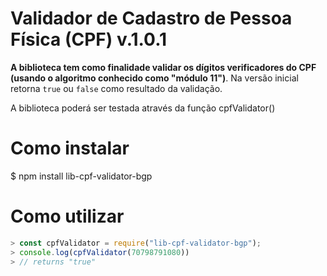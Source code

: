 # Validador de Cadastro de Pessoa Física (CPF)  v.1.0.1

**A biblioteca tem como finalidade validar os dígitos verificadores do CPF (usando o algoritmo conhecido como "módulo 11")**. Na versão inicial retorna `true` ou `false` como resultado da validação.

A biblioteca poderá ser testada através da função cpfValidator()

# Como instalar
$  npm install lib-cpf-validator-bgp

# Como utilizar

```js
> const cpfValidator = require("lib-cpf-validator-bgp");
> console.log(cpfValidator(70798791080))
> // returns "true"
```